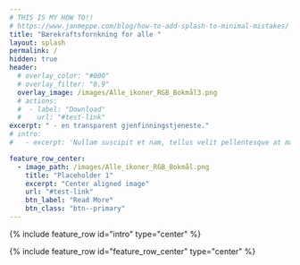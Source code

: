 ```yaml
---
# THIS IS MY HOW TO!!
# https://www.janmeppe.com/blog/how-to-add-splash-to-minimal-mistakes/
title: "Bærekraftsfornkning for alle "
layout: splash
permalink: /
hidden: true
header:
  # overlay_color: "#000"
  # overlay_filter: "0.9"
  overlay_image: /images/Alle_ikoner_RGB_Bokmål3.png
  # actions:
  #  - label: "Download"
  #    url: "#test-link"
excerpt: " - en transparent gjenfinningstjeneste."
# intro: 
#   - excerpt: 'Nullam suscipit et nam, tellus velit pellentesque at malesuada, enim eaque. Quis nulla, netus tempor in diam gravida tincidunt, *proin faucibus* voluptate felis id # sollicitudin. Centered with `type="center"`'

feature_row_center:
  - image_path: /images/Alle_ikoner_RGB_Bokmål.png
    title: "Placeholder 1"
    excerpt: "Center aligned image"
    url: "#test-link"
    btn_label: "Read More"
    btn_class: "btn--primary"
---
```

{% include feature_row id="intro" type="center" %}

{% include feature_row id="feature_row_center" type="center" %}

